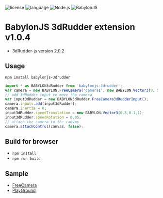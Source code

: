 ![license](https://img.shields.io/github/license/mashape/apistatus.svg)
![language](https://img.shields.io/badge/Language-javascript-green.svg) 
![Node.js](https://img.shields.io/badge/Node.js-v8.9.1-green.svg)
![BabylonJS](https://img.shields.io/badge/BabylonJS-v3.2.0-green.svg)

# BabylonJS 3dRudder extension v1.0.4
* 3dRudder-js version 2.0.2

## Usage
```npm install babylonjs-3drudder```
```javascript
import * as BABYLON3dRudder from 'babylonjs-3drudder';
var camera = new BABYLON.FreeCamera('camera1', new BABYLON.Vector3(0, 5,-5), scene);
// add 3dRudder input to move the camera
var input3dRudder = new BABYLON3dRudder.FreeCamera3dRudderInput();
camera.inputs.add(input3dRudder);
camera.inertia = 0;
input3dRudder.speedTranslation = new BABYLON.Vector3(0.5,0.1,1);
input3dRudder.speedRotation = 0.05;
// attach the camera to the canvas
camera.attachControl(canvas, false);
```

## Build for browser
* ```npm install```
* ```npm run build```

## Sample
* [FreeCamera](/examples/babylon.html)
* [PlayGround](https://playground.babylonjs.com/#ZUADV9#6)